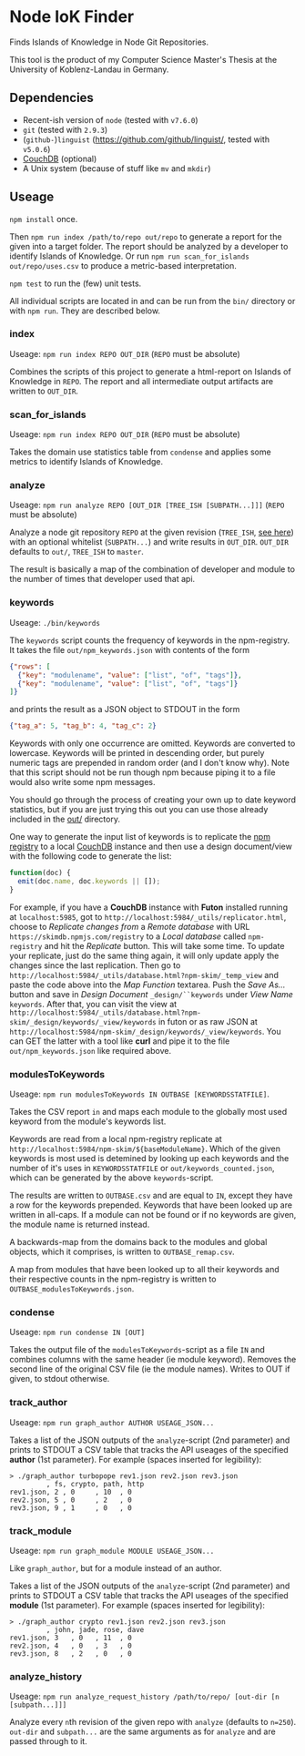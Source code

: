 # Node IoK Finder

Finds Islands of Knowledge in Node Git Repositories.

This tool is the product of my Computer Science Master's Thesis at the University of Koblenz-Landau in Germany.


## Dependencies

* Recent-ish version of `node` (tested with `v7.6.0`)
* `git` (tested with `2.9.3`)
* (`github-`)`linguist` (https://github.com/github/linguist/, tested with `v5.0.6`)
* [CouchDB](https://couchdb.apache.org/) (optional)
* A Unix system (because of stuff like `mv` and `mkdir`)


## Useage

`npm install` once.

Then `npm run index /path/to/repo out/repo` to generate a report for the given into a target folder. The report should be analyzed by a developer to identify Islands of Knowledge. Or run `npm run scan_for_islands out/repo/uses.csv` to produce a metric-based interpretation.

`npm test` to run the (few) unit tests.

All individual scripts are located in and can be run from the `bin/` directory or with `npm run`. They are described below.

### index

Useage: `npm run index REPO OUT_DIR` (`REPO` must be absolute)

Combines the scripts of this project to generate a html-report on Islands of Knowledge in `REPO`. The report and all intermediate output artifacts are written to `OUT_DIR`.


### scan_for_islands

Useage: `npm run index REPO OUT_DIR` (`REPO` must be absolute)

Takes the domain use statistics table from `condense` and applies some metrics to identify Islands of Knowledge.


### analyze

Useage: `npm run analyze REPO [OUT_DIR [TREE_ISH [SUBPATH...]]]` (`REPO` must be absolute)

Analyze a node git repository `REPO` at the given revision (`TREE_ISH`, [see here](http://stackoverflow.com/a/18605496)) with an optional whitelist (`SUBPATH...`) and write results in `OUT_DIR`. `OUT_DIR` defaults to `out/`, `TREE_ISH` to `master`.

The result is basically a map of the combination of developer and module to the number of times that developer used that api.


### keywords

Useage: `./bin/keywords`

The `keywords` script counts the frequency of keywords in the npm-registry. It takes the file `out/npm_keywords.json` with contents of the form

```JSON
{"rows": [
  {"key": "modulename", "value": ["list", "of", "tags"]},
  {"key": "modulename", "value": ["list", "of", "tags"]}
]}
```

and prints the result as a JSON object to STDOUT in the form

```JSON
{"tag_a": 5, "tag_b": 4, "tag_c": 2}
```

Keywords with only one occurrence are omitted. Keywords are converted to lowercase. Keywords will be printed in descending order, but purely numeric tags are prepended in random order (and I don't know why). Note that this script should not be run though npm because piping it to a file would also write some npm messages.

You should go through the process of creating your own up to date keyword statistics, but if you are just trying this out you can use those already included in the [out/](out/) directory.

One way to generate the input list of keywords is to replicate the [npm registry](https://skimdb.npmjs.com/registry) to a local [CouchDB](https://couchdb.apache.org/) instance and then use a design document/view with the following code to generate the list:

```JavaScript
function(doc) {
  emit(doc.name, doc.keywords || []);
}
```

For example, if you have a **CouchDB** instance with **Futon** installed running at `localhost:5985`, got to `http://localhost:5984/_utils/replicator.html`, choose to *Replicate changes from* a *Remote database* with URL `https://skimdb.npmjs.com/registry` to a *Local database* called `npm-registry` and hit the *Replicate* button. This will take some time. To update your replicate, just do the same thing again, it will only update apply the changes since the last replication. Then go to `http://localhost:5984/_utils/database.html?npm-skim/_temp_view` and paste the code above into the *Map Function* textarea. Push the *Save As...* button and save in *Design Document* `_design/``keywords` under *View Name* `keywords`. After that, you can visit the view at `http://localhost:5984/_utils/database.html?npm-skim/_design/keywords/_view/keywords` in futon or as raw JSON at `http://localhost:5984/npm-skim/_design/keywords/_view/keywords`. You can GET the latter with a tool like **curl** and pipe it to the file `out/npm_keywords.json` like required above.


### modulesToKeywords

Useage: `npm run modulesToKeywords IN OUTBASE [KEYWORDSSTATFILE]`.

Takes the CSV report `in` and maps each module to the globally most used keyword from the module's keywords list.

Keywords are read from a local npm-registry replicate at `http://localhost:5984/npm-skim/${baseModuleName}`. Which of the given keywords is most used is detemined by looking up each keywords and the number of it's uses in `KEYWORDSSTATFILE` or `out/keywords_counted.json`, which can be generated by the above `keywords`-script.

The results are written to `OUTBASE.csv` and are equal to `IN`, except they have a row for the keywords prepended. Keywords that have been looked up are written in all-caps. If a module can not be found or if no keywords are given, the module name is returned instead.

A backwards-map from the domains back to the modules and global objects, which it comprises, is written to `OUTBASE_remap.csv`.

A map from modules that have been looked up to all their keywords and their respective counts in the npm-registry is written to `OUTBASE_modulesToKeywords.json`.


### condense

Useage: `npm run condense IN [OUT]`

Takes the output file of the `modulesToKeywords`-script as a file `IN` and combines columns with the same header (ie module keyword). Removes the second line of the original CSV file (ie the module names). Writes to OUT if given, to stdout otherwise.


### track_author

Useage: `npm run graph_author AUTHOR USEAGE_JSON...`

Takes a list of the JSON outputs of the `analyze`-script (2nd parameter) and prints to STDOUT a CSV table that tracks the API useages of the specified **author** (1st parameter). For example (spaces inserted for legibility):

```
> ./graph_author turbopope rev1.json rev2.json rev3.json
         , fs, crypto, path, http
rev1.json, 2 , 0     , 10  , 0
rev2.json, 5 , 0     , 2   , 0
rev3.json, 9 , 1     , 0   , 0
```


### track_module

Useage: `npm run graph_module MODULE USEAGE_JSON...`

Like `graph_author`, but for a module instead of an author.

Takes a list of the JSON outputs of the `analyze`-script (2nd parameter) and prints to STDOUT a CSV table that tracks the API useages of the specified **module** (1st parameter). For example (spaces inserted for legibility):

```
> ./graph_author crypto rev1.json rev2.json rev3.json
         , john, jade, rose, dave
rev1.json, 3   , 0   , 11  , 0
rev2.json, 4   , 0   , 3   , 0
rev3.json, 8   , 2   , 0   , 0
```


### analyze_history

Useage: `npm run analyze_request_history /path/to/repo/ [out-dir [n [subpath...]]]`

Analyze every `n`th revision of the given repo with `analyze` (defaults to `n=250`). `out-dir` and `subpath...` are the same arguments as for `analyze` and are passed through to it.
